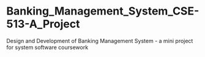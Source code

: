 # Banking_Management_System_CSE-513-A_Project
Design and Development of Banking Management System - a mini project for system software coursework
